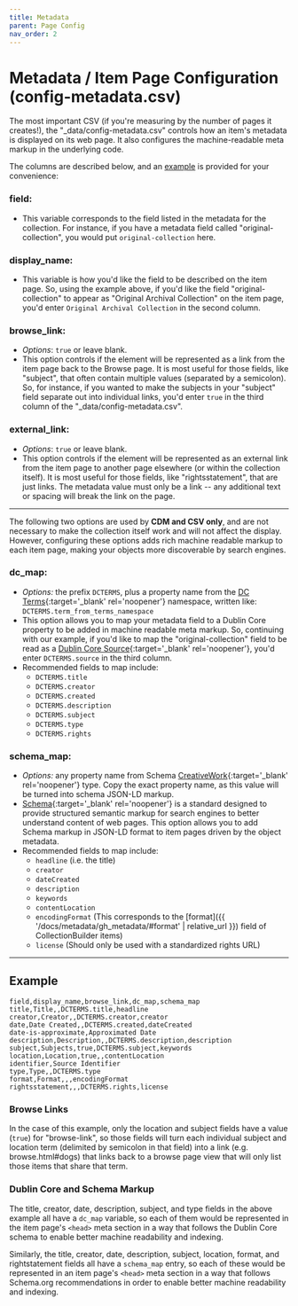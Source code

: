 ```yaml
---
title: Metadata
parent: Page Config
nav_order: 2
---
```


# Metadata / Item Page Configuration (config-metadata.csv)

The most important CSV (if you're measuring by the number of pages it creates!), the "_data/config-metadata.csv" controls how an item's metadata is displayed on its web page. 
It also configures the machine-readable meta markup in the underlying code. 

The columns are described below, and an [example](#example) is provided for your convenience: 

### field: 
- This variable corresponds to the field listed in the metadata for the collection. For instance, if you have a metadata field called "original-collection", you would put `original-collection` here. 

### display_name: 
- This variable is how you'd like the field to be described on the item page. So, using the example above, if you'd like the field "original-collection" to appear as "Original Archival Collection" on the item page, you'd enter `Original Archival Collection` in the second column.

### browse_link: 
- *Options*: `true` or leave blank. 
- This option controls if the element will be represented as a link from the item page back to the Browse page. It is most useful for those fields, like "subject", that often contain multiple values (separated by a semicolon). So, for instance, if you wanted to make the subjects in your "subject" field separate out into individual links, you'd enter `true` in the third column of the "_data/config-metadata.csv".

### external_link: 
- *Options*: `true` or leave blank. 
- This option controls if the element will be represented as an external link from the item page to another page elsewhere (or within the collection itself). It is most useful for those fields, like "rightsstatement", that are just links. The metadata value must only be a link -- any additional text or spacing will break the link on the page. 


------

The following two options are used by **CDM and CSV only**, and are not necessary to make the collection itself work and will not affect the display.
However, configuring these options adds rich machine readable markup to each item page, making your objects more discoverable by search engines.

### dc_map: 
- *Options:* the prefix `DCTERMS`, plus a property name from the [DC Terms](https://www.dublincore.org/specifications/dublin-core/dcmi-terms/){:target='_blank' rel='noopener'} namespace, written like: `DCTERMS.term_from_terms_namespace`
- This option allows you to map your metadata field to a Dublin Core property to be added in machine readable meta markup. So, continuing with our example, if you'd like to map the "original-collection" field to be read as a [Dublin Core Source](https://www.dublincore.org/specifications/dublin-core/dcmi-terms/#http://purl.org/dc/terms/source){:target='_blank' rel='noopener'}, you'd enter `DCTERMS.source` in the third column.
- Recommended fields to map include: 
    - `DCTERMS.title`
    - `DCTERMS.creator`
    - `DCTERMS.created`
    - `DCTERMS.description`
    - `DCTERMS.subject`
    - `DCTERMS.type`
    - `DCTERMS.rights`

### schema_map:
- *Options:* any property name from Schema [CreativeWork](https://schema.org/CreativeWork){:target='_blank' rel='noopener'} type. Copy the exact property name, as this value will be turned into schema JSON-LD markup. 
- [Schema](https://schema.org/){:target='_blank' rel='noopener'} is a standard designed to provide structured semantic markup for search engines to better understand content of web pages. This option allows you to add Schema markup in JSON-LD format to item pages driven by the object metadata.  
- Recommended fields to map include:
    - `headline` (i.e. the title)
    - `creator`
    - `dateCreated`
    - `description`
    - `keywords`
    - `contentLocation`
    - `encodingFormat` (This corresponds to the [format]({{ '/docs/metadata/gh_metadata/#format' | relative_url }}) field of CollectionBuilder items)
    - `license` (Should only be used with a standardized rights URL)

------

## Example 

```
field,display_name,browse_link,dc_map,schema_map
title,Title,,DCTERMS.title,headline
creator,Creator,,DCTERMS.creator,creator
date,Date Created,,DCTERMS.created,dateCreated
date-is-approximate,Approximated Date
description,Description,,DCTERMS.description,description
subject,Subjects,true,DCTERMS.subject,keywords
location,Location,true,,contentLocation
identifier,Source Identifier
type,Type,,DCTERMS.type
format,Format,,,encodingFormat
rightsstatement,,,DCTERMS.rights,license
```

### Browse Links 

In the case of this example, only the location and subject fields have a value (`true`) for "browse-link", so those fields will turn each individual subject and location term (delimited by semicolon in that field) into a link (e.g. browse.html#dogs) that links back to a browse page view that will only list those items that share that term. 

### Dublin Core and Schema Markup

The title, creator, date, description, subject, and type fields in the above example all have a `dc_map` variable, so each of them would be represented in the item page's `<head>` meta section in a way that follows the Dublin Core schema to enable better machine readability and indexing.

Similarly, the title, creator, date, description, subject, location, format, and rightstatement fields all have a `schema_map` entry, so each of these would be represented in an item page's `<head>` meta section in a way that follows Schema.org recommendations in order to enable better machine readability and indexing.
